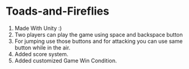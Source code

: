 # Toads-and-Fireflies
1. Made With Unity :)
2. Two players can play the game using space and backspace button
3. For jumping use those buttons and for attacking you can use same button while in the air.
4. Added score system.
5. Added customized Game Win Condition.
